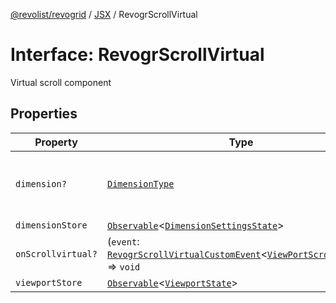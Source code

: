 [@revolist/revogrid](README.md) / [JSX](Namespace.JSX.md) / RevogrScrollVirtual

# Interface: RevogrScrollVirtual

Virtual scroll component

## Properties

| Property | Type | Description | Defined in |
| ------ | ------ | ------ | ------ |
| `dimension?` | [`DimensionType`](TypeAlias.DimensionType.md) | Scroll dimension (`X` - `rgCol` or `Y` - `rgRow`) | [src/components.d.ts:2087](https://github.com/revolist/revogrid/blob/703fa47ec13d35676d07f3192b2741384647a863/src/components.d.ts#L2087) |
| `dimensionStore` | [`Observable`](TypeAlias.Observable.md)\<[`DimensionSettingsState`](Interface.DimensionSettingsState.md)\> | Dimensions | [src/components.d.ts:2091](https://github.com/revolist/revogrid/blob/703fa47ec13d35676d07f3192b2741384647a863/src/components.d.ts#L2091) |
| `onScrollvirtual?` | (`event`: [`RevogrScrollVirtualCustomEvent`](Interface.RevogrScrollVirtualCustomEvent.md)\<[`ViewPortScrollEvent`](TypeAlias.ViewPortScrollEvent.md)\>) => `void` | Scroll event | [src/components.d.ts:2095](https://github.com/revolist/revogrid/blob/703fa47ec13d35676d07f3192b2741384647a863/src/components.d.ts#L2095) |
| `viewportStore` | [`Observable`](TypeAlias.Observable.md)\<[`ViewportState`](Interface.ViewportState.md)\> | Viewport | [src/components.d.ts:2099](https://github.com/revolist/revogrid/blob/703fa47ec13d35676d07f3192b2741384647a863/src/components.d.ts#L2099) |
